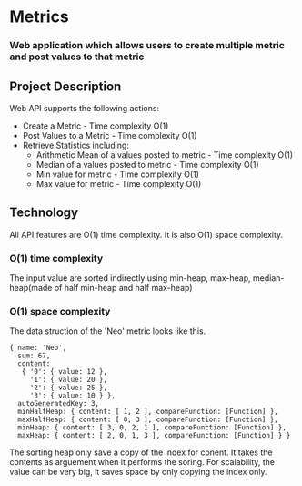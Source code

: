 # Metrics

### Web application which allows users to create multiple metric and post values to that metric

## Project Description
Web API supports the following actions:
* Create a Metric - Time complexity O(1)
* Post Values to a Metric - Time complexity O(1)
* Retrieve Statistics including:
  - Arithmetic Mean of a values posted to metric - Time complexity O(1)
  - Median of a values posted to metric - Time complexity O(1)
  - Min value for metric - Time complexity O(1)
  - Max value for metric - Time complexity O(1)

## Technology
All API features are O(1) time complexity. It is also O(1) space complexity.
### O(1) time complexity
The input value are sorted indirectly using min-heap, max-heap, median-heap(made of half min-heap and half max-heap)
### O(1) space complexity
The data struction of the 'Neo' metric looks like this.
```
{ name: 'Neo',
  sum: 67,
  content: 
   { '0': { value: 12 },
     '1': { value: 20 },
     '2': { value: 25 },
     '3': { value: 10 } },
  autoGeneratedKey: 3,
  minHalfHeap: { content: [ 1, 2 ], compareFunction: [Function] },
  maxHalfHeap: { content: [ 0, 3 ], compareFunction: [Function] },
  minHeap: { content: [ 3, 0, 2, 1 ], compareFunction: [Function] },
  maxHeap: { content: [ 2, 0, 1, 3 ], compareFunction: [Function] } }
```
The sorting heap only save a copy of the index for conent. It takes the contents as arguement when it performs the soring. For scalability, the value can be very big, it saves space by only copying the index only. 
